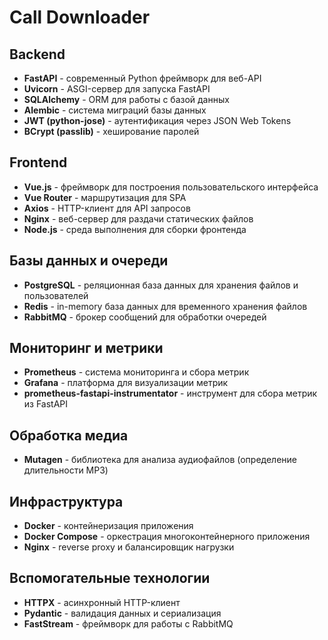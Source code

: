 # Call Downloader

## Backend
- **FastAPI** - современный Python фреймворк для веб-API
- **Uvicorn** - ASGI-сервер для запуска FastAPI
- **SQLAlchemy** - ORM для работы с базой данных
- **Alembic** - система миграций базы данных
- **JWT (python-jose)** - аутентификация через JSON Web Tokens
- **BCrypt (passlib)** - хеширование паролей
  
## Frontend
- **Vue.js** - фреймворк для построения пользовательского интерфейса
- **Vue Router** - маршрутизация для SPA
- **Axios** - HTTP-клиент для API запросов
- **Nginx** - веб-сервер для раздачи статических файлов
- **Node.js** - среда выполнения для сборки фронтенда

## Базы данных и очереди
- **PostgreSQL** - реляционная база данных для хранения файлов и пользователей
- **Redis** - in-memory база данных для временного хранения файлов
- **RabbitMQ** - брокер сообщений для обработки очередей

## Мониторинг и метрики
- **Prometheus** - система мониторинга и сбора метрик
- **Grafana** - платформа для визуализации метрик
- **prometheus-fastapi-instrumentator** - инструмент для сбора метрик из FastAPI

## Обработка медиа
- **Mutagen** - библиотека для анализа аудиофайлов (определение длительности MP3)

## Инфраструктура
- **Docker** - контейнеризация приложения
- **Docker Compose** - оркестрация многоконтейнерного приложения
- **Nginx** - reverse proxy и балансировщик нагрузки

## Вспомогательные технологии
- **HTTPX** - асинхронный HTTP-клиент
- **Pydantic** - валидация данных и сериализация
- **FastStream** - фреймворк для работы с RabbitMQ

